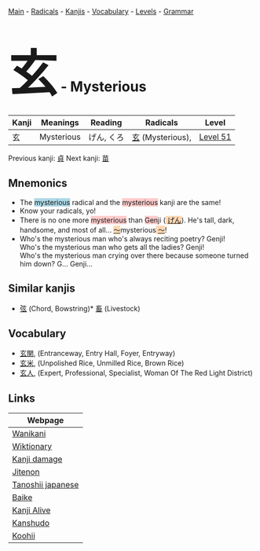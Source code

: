 <style> bigfont {font-size: 100px}</style>
[Main](../index.md) -
[Radicals](../radicals.md) -
[Kanjis](../kanjis.md) -
[Vocabulary](../vocabulary.md) -
[Levels](../levels.md) -
[Grammar](../grammar.md)
# <bigfont> 玄</bigfont> - Mysterious 

| Kanji | Meanings | Reading | Radicals | Level |
| --- | --- | --- | --- | --- |
| 玄 | Mysterious | げん, くろ | [玄](../radicals/玄.md) (Mysterious),  | [Level 51](../levels/wk_level51.md) |

Previous kanji: [貞](貞.md) Next kanji: [苗](苗.md) 

## Mnemonics
 * The <span style="background-color:#ADD8E6"> mysterious</span> radical and the <span style="background-color:#ffcccb"> mysterious</span> kanji are the same!
* Know your radicals, yo!
* There is no one more <span style="background-color:#ffcccb"> mysterious</span> than <span style="background-color:#ffcccb"> Gen</span>ji (<span style="background-color:#fed8b1"> [げん](https://jisho.org/search/げん)</span>). He's tall, dark, handsome, and most of all... <span style="background-color:#fed8b1"> [〜](https://jisho.org/search/〜)</span>mysterious<span style="background-color:#fed8b1"> [〜](https://jisho.org/search/〜)</span>!
* Who's the mysterious man who's always reciting poetry? Genji!<br />Who's the mysterious man who gets all the ladies? Genji!<br />Who's the mysterious man crying over there because someone turned him down? G... Genji...


## Similar kanjis
 * [弦](弦.md) (Chord, Bowstring)* [畜](畜.md) (Livestock)


## Vocabulary
 * [玄関](../vocabulary/玄.md), (Entranceway, Entry Hall, Foyer, Entryway)
* [玄米](../vocabulary/玄.md), (Unpolished Rice, Unmilled Rice, Brown Rice)
* [玄人](../vocabulary/玄.md), (Expert, Professional, Specialist, Woman Of The Red Light District)



## Links 

| Webpage |
| --- |
| [Wanikani          ](https://www.wanikani.com/kanji/玄) |
| [Wiktionary        ](https://en.wiktionary.org/wiki/玄) |
| [Kanji damage      ](http://www.kanjidamage.com/kanji/search?utf8=✓&q=玄) |
| [Jitenon           ](https://jitenon.com/kanji/玄) |
| [Tanoshii japanese ](https://www.tanoshiijapanese.com/dictionary/kanji.cfm?k=玄) |
| [Baike             ](https://baike.baidu.com/item/玄) |
| [Kanji Alive       ](https://app.kanjialive.com/玄) |
| [Kanshudo          ](https://www.kanshudo.com/searchmn?q=玄) |
| [Koohii            ](https://kanji.koohii.com/study/kanji/玄) |
